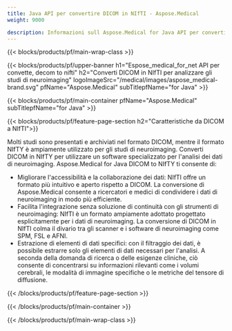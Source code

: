 ```yaml
---
title: Java API per convertire DICOM in NIfTI - Aspose.Medical
weight: 9000

description: Informazioni sull Aspose.Medical for Java API per convertire DICOM in NIfTI
---
```


{{< blocks/products/pf/main-wrap-class >}}

{{< blocks/products/pf/upper-banner h1="Espose_medical_for_net API per convette, decom to nifti" h2="Converti DICOM in NIfTI per analizzare gli studi di neuroimaging" logoImageSrc="/medical/images/aspose_medical-brand.svg" pfName="Aspose.Medical" subTitlepfName="for Java" >}}

{{< blocks/products/pf/main-container pfName="Aspose.Medical" subTitlepfName="for Java" >}}

{{< blocks/products/pf/feature-page-section h2="Caratteristiche da DICOM a NIfTI">}}

<p>Molti studi sono presentati e archiviati nel formato DICOM, mentre il formato NIfTY è ampiamente utilizzato per gli studi di neuroimaging. Converti DICOM in NIfTY per utilizzare un software specializzato per l'analisi dei dati di neuroimaging. Aspose.Medical for Java DICOM to NIfTY ti consente di:</p>

<ul>
<li>Migliorare l'accessibilità e la collaborazione dei dati: NIfTI offre un formato più intuitivo e aperto rispetto a DICOM. La conversione di Aspose.Medical consente a ricercatori e medici di condividere i dati di neuroimaging in modo più efficiente.</li>
<li>Facilita l'integrazione senza soluzione di continuità con gli strumenti di neuroimaging: NIfTI è un formato ampiamente adottato progettato esplicitamente per i dati di neuroimaging. La conversione di DICOM in NIfTI colma il divario tra gli scanner e i software di neuroimaging come SPM, FSL e AFNI.</li>
<li>Estrazione di elementi di dati specifici: con il filtraggio dei dati, è possibile estrarre solo gli elementi di dati necessari per l'analisi. A seconda della domanda di ricerca o delle esigenze cliniche, ciò consente di concentrarsi su informazioni rilevanti come i volumi cerebrali, le modalità di immagine specifiche o le metriche del tensore di diffusione.</li>
</ul>

{{< /blocks/products/pf/feature-page-section >}}

{{< /blocks/products/pf/main-container >}}

{{< /blocks/products/pf/main-wrap-class >}}